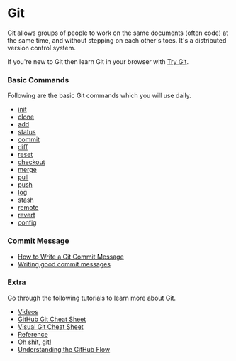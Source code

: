 # Git

Git allows groups of people to work on the same documents \(often code\) at the same time, and without stepping on each other's toes. It's a distributed version control system.

If you're new to Git then learn Git in your browser with [Try Git](https://try.github.io/).

### Basic Commands

Following are the basic Git commands which you will use daily.

* [init](https://git-scm.com/docs/git-init)
* [clone](https://git-scm.com/docs/git-clone)
* [add](https://git-scm.com/docs/git-add)
* [status](https://git-scm.com/docs/git-status)
* [commit](https://git-scm.com/docs/git-commit)
* [diff](https://git-scm.com/docs/git-diff)
* [reset](https://git-scm.com/docs/git-reset)
* [checkout](https://git-scm.com/docs/git-checkout)
* [merge](https://git-scm.com/docs/git-merge)
* [pull](https://git-scm.com/docs/git-pull)
* [push](https://git-scm.com/docs/git-push)
* [log](https://git-scm.com/docs/git-log)
* [stash](https://git-scm.com/docs/git-stash)
* [remote](https://git-scm.com/docs/git-remote)
* [revert](https://git-scm.com/docs/git-revert)
* [config](https://git-scm.com/docs/git-config)

### Commit Message

* [How to Write a Git Commit Message](https://chris.beams.io/posts/git-commit/)
* [Writing good commit messages](https://github.com/erlang/otp/wiki/writing-good-commit-messages)

### Extra

Go through the following tutorials to learn more about Git.

* [Videos](https://git-scm.com/videos)
* [GitHub Git Cheat Sheet](https://services.github.com/on-demand/downloads/github-git-cheat-sheet.pdf)
* [Visual Git Cheat Sheet](http://ndpsoftware.com/git-cheatsheet.html)
* [Reference](https://git-scm.com/docs)
* [Oh shit, git!](http://ohshitgit.com/)
* [Understanding the GitHub Flow](https://guides.github.com/introduction/flow/)
